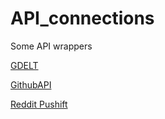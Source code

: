 # API_connections
Some API wrappers

[GDELT](https://gdelt.org)

[GithubAPI](https://github.com)

[Reddit Pushift](https://pushshift.io/)
